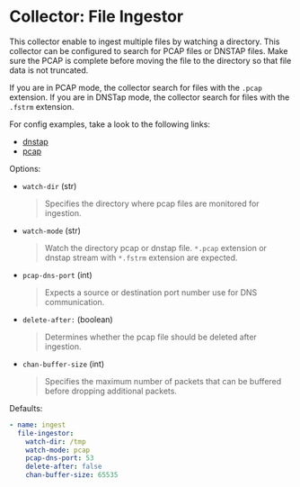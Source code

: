# Collector: File Ingestor

This collector enable to ingest multiple  files by watching a directory.
This collector can be configured to search for PCAP files or DNSTAP files.
Make sure the PCAP is complete before moving the file to the directory so that file data is not truncated. 

If you are in PCAP mode, the collector search for files with the `.pcap` extension.
If you are in DNSTap mode, the collector search for files with the `.fstrm` extension.

For config examples, take a look to the following links:

- [dnstap](../examples/use-case-14.yml)
- [pcap](../examples/use-case-15.yml)

Options:

- `watch-dir` (str)
  > Specifies the directory where pcap files are monitored for ingestion.

- `watch-mode` (str)
  >  Watch the directory pcap or dnstap file. `*.pcap` extension or dnstap stream with `*.fstrm` extension are expected.

- `pcap-dns-port` (int)
  > Expects a source or destination port number use for DNS communication.

- `delete-after:` (boolean)
  > Determines whether the pcap file should be deleted after ingestion.

- `chan-buffer-size` (int)
  > Specifies the maximum number of packets that can be buffered before dropping additional packets.

Defaults:

```yaml
- name: ingest
  file-ingestor:
    watch-dir: /tmp
    watch-mode: pcap
    pcap-dns-port: 53
    delete-after: false
    chan-buffer-size: 65535
```
